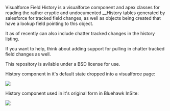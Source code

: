 Visualforce Field History is a visualforce component and apex classes for reading the rather cryptic and undocumented __History tables generated by salesforce for tracked field changes, as well as objects being created that have a lookup field pointing to this object.

It as of recently can also include chatter tracked changes in the history listing.


If you want to help, think about adding support for pulling in chatter tracked field changes as well.

This repository is avilable under a BSD license for use.

History component in it's default state dropped into a visualforce page:

![](http://github.com/capeterson/Visualforce-Field-History/raw/master/screenshot-default.png)

History component used in it's original form in Bluehawk InSite:

![](http://github.com/capeterson/Visualforce-Field-History/raw/master/screenshot.png)

